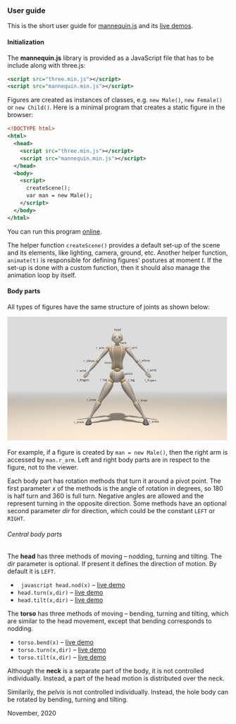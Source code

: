 ### User guide

This is the short user guide for [mannequin.js](../index.md) and its [live demos](../demos).

#### Initialization

The **mannequin.js** library is provided as a JavaScript file that has to
be include along with three.js:

``` xml
<script src="three.min.js"></script>
<script src="mannequin.min.js"></script>
```

Figures are created as instances of classes, e.g. `new Male()`, `new Female()` or
`new Child()`. Here is a minimal program that creates a static figure in the browser:

``` xml
<!DOCTYPE html>
<html>
  <head>
    <script src="three.min.js"></script>
    <script src="mannequin.min.js"></script>
  </head>
  <body>
    <script>
      createScene();
      var man = new Male();
    </script>
  </body>
</html>
```

You can run this program [online](example-minimal.html). 

The helper function `createScene()` provides a default set-up of the scene
and its elements, like lighting, camera, ground, etc. Another helper function,
`animate(t)` is responsible for defining figures' postures at moment *t*. If
the set-up is done with a custom function, then it should also manage the
animation loop by itself.


#### Body parts

All types of figures have the same structure of joints as shown below:

[<img src="snapshots/body-parts.jpg" width="500">](snapshots/body-parts.jpg)

For example, if a figure is created by `man = new Male()`, then the right
arm is accessed by `man.r_arm`. Left and right body parts are in respect
to the figure, not to the viewer.

Each body part has rotation methods that turn it around a pivot point.
The first parameter *x* of the methods is the angle of rotation in degrees,
so 180 is half turn and 360 is full turn. Negative angles are allowed and
the represent turning in the opposite direction. Some methods have an optional
second parameter *dir* for direction, which could be the constant `LEFT` or
`RIGHT`.

###### Central body parts

The **head** has three methods of moving &ndash; nodding, turning and tilting. The *dir* parameter is optional. If present it defines the direction of motion. By default it is `LEFT`.

* ``` javascript head.nod(x)``` &ndash; [live demo](example-head-nod.html)
* `head.turn(x,dir)` &ndash; [live demo](example-head-turn.html)
* `head.tilt(x,dir)` &ndash; [live demo](example-head-tilt.html)

The **torso** has three methods of moving &ndash; bending, turning and tilting, which are similar to the head movement, except that bending corresponds to nodding.

* `torso.bend(x)` &ndash; [live demo](example-torso-bend.html)
* `torso.turn(x,dir)` &ndash; [live demo](example-head-turn.html)
* `torso.tilt(x,dir)` &ndash; [live demo](example-head-tilt.html)

Although the **neck** is a separate part of the body, it is not controlled individually. Instead, a part of the head motion is distributed over the neck.

Similarily, the *pelvis* is not controlled individually. Instead, the hole body can be rotated by bending, turning and tilting.




November, 2020
